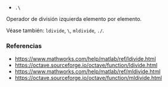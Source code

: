 * `.\`

Operador de división izquierda elemento por elemento.

Véase también: `ldivide`, `\`, `mldivide`, `./`.

### Referencias

* https://www.mathworks.com/help/matlab/ref/ldivide.html
* https://octave.sourceforge.io/octave/function/ldivide.html
* https://www.mathworks.com/help/matlab/ref/mldivide.html
* https://octave.sourceforge.io/octave/function/mldivide.html
